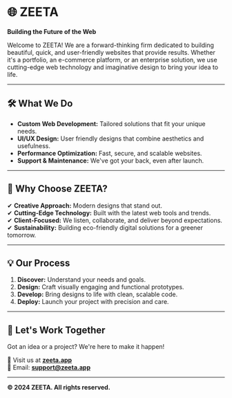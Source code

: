 # 🌐 ZEETA

**Building the Future of the Web**

Welcome to ZEETA! We are a forward-thinking firm dedicated to building beautiful, quick, and user-friendly websites that provide results. Whether it's a portfolio, an e-commerce platform, or an enterprise solution, we use cutting-edge web technology and imaginative design to bring your idea to life.

---

## 🛠 What We Do

- **Custom Web Development:** Tailored solutions that fit your unique needs.
- **UI/UX Design:** User friendly designs that combine aesthetics and usefulness.
- **Performance Optimization:** Fast, secure, and scalable websites.
- **Support & Maintenance:** We've got your back, even after launch.

---

## 🚀 Why Choose ZEETA?

✔ **Creative Approach:** Modern designs that stand out.  
✔ **Cutting-Edge Technology:** Built with the latest web tools and trends.  
✔ **Client-Focused:** We listen, collaborate, and deliver beyond expectations.  
✔ **Sustainability:** Building eco-friendly digital solutions for a greener tomorrow.

---

## 💡 Our Process

1. **Discover:** Understand your needs and goals.
2. **Design:** Craft visually engaging and functional prototypes.
3. **Develop:** Bring designs to life with clean, scalable code.
4. **Deploy:** Launch your project with precision and care.

---

## 📩 Let's Work Together

Got an idea or a project? We're here to make it happen!

🔗 Visit us at [**zeeta.app**](https://zeeta.app)  
📧 Email: **support@zeeta.app**

---

**© 2024 ZEETA. All rights reserved.**
